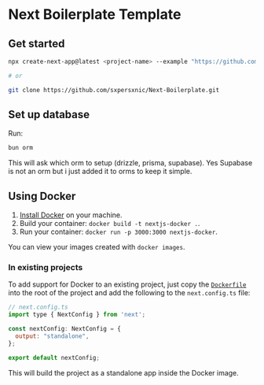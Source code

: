 # Next Boilerplate Template

## Get started

```sh
npx create-next-app@latest <project-name> --example "https://github.com/sxpersxnic/Next-Boilerplate"

# or

git clone https://github.com/sxpersxnic/Next-Boilerplate.git
```

## Set up database

Run:

```sh
bun orm
```

This will ask which orm to setup (drizzle, prisma, supabase). Yes Supabase is not an orm but i just added it to orms to keep it simple.

## Using Docker

1. [Install Docker](https://docs.docker.com/get-docker/) on your machine.
1. Build your container: `docker build -t nextjs-docker .`.
1. Run your container: `docker run -p 3000:3000 nextjs-docker`.

You can view your images created with `docker images`.

### In existing projects

To add support for Docker to an existing project, just copy the [`Dockerfile`](https://github.com/sxpersxnic/Next-Boilerplate/tree/main/Dockerfile) into the root of the project and add the following to the `next.config.ts` file:

```js
// next.config.ts
import type { NextConfig } from 'next';

const nextConfig: NextConfig = {
  output: "standalone",
};

export default nextConfig;

```

This will build the project as a standalone app inside the Docker image.

